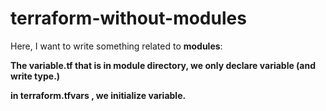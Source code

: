 # terraform-without-modules

Here, I want to write something related to **modules**:

**The variable.tf that is in module directory, we only declare variable (and write type.)**


**in terraform.tfvars , we initialize variable.**


